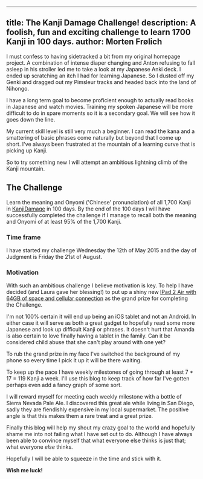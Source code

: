 ----
title: The Kanji Damage Challenge!
description: A foolish, fun and exciting challenge to learn 1700 Kanji in 100 days.
author: Morten Frølich
----

I must confess to having sidetracked a bit from my original homepage project. A combination of intense diaper changing and Anton refusing to fall asleep in his stroller led me to take a look at my Japanese Anki deck. I ended up  scratching an itch I had for learning Japanese. So I dusted off my Genki and dragged out my Pimsleur tracks and headed back into the land of Nihongo.

I have a long term goal to become proficient enough to actually read books in Japanese and watch movies. Training my spoken Japanese will be more difficult to do in spare moments so it is a secondary goal. We will see how it goes down the line.

My current skill level is still very much a beginner. I can read the kana and a smattering of basic phrases come naturally but beyond that I come up short. I've always been frustrated at the mountain of a learning curve that is picking up Kanji.

So to try something new I will attempt an ambitious lightning climb of the Kanji mountain.

## The Challenge ##
Learn the meaning and Onyomi ('Chinese' pronunciation) of all 1,700 Kanji in [KanjiDamage](www.kanjidamage.com) in 100 days. By the end of the 100 days I will have successfully completed the challenge if I manage to recall both the meaning and Onyomi of at least 95% of the 1,700 Kanji.

### Time frame ###
I have started my challenge Wednesday the 12th of May 2015 and the day of Judgment is Friday the 21st of August.

### Motivation ###
With such an ambitious challenge I believe motivation is key. To help I have decided (and Laura gave her blessing!) to put up a shiny new [IPad 2 Air with 64GB of space and cellular connection](http://store.apple.com/dk/buy-ipad/ipad-air-2/64gb-space-grey-wifi-cellular) as the grand prize for completing the Challenge.

I'm not 100% certain it will end up being an iOS tablet and not an Android. In either case it will serve as both a great gadget to hopefully read some more Japanese and look up difficult Kanji or phrases. It doesn't hurt that Amanda is also certain to love finally having a tablet in the family. Can it be considered child abuse that she can't play around with one yet?

To rub the grand prize in my face I've switched the background of my phone so every time I pick it up it will be there waiting.

To keep up the pace I have weekly milestones of going through at least 7 * 17 = 119 Kanji a week. I'll use this blog to keep track of how far I've gotten perhaps even add a fancy graph of some sort.

I will reward myself for meeting each weekly milestone with a bottle of Sierra Nevada Pale Ale. I discovered this great ale while living in San Diego, sadly they are fiendishly expensive in my local supermarket. The positive angle is that this makes them a rare treat and a great prize.

Finally this blog will help my shout my crazy goal to the world and hopefully shame me into not failing what I have set out to do. Although I have always been able to convince myself that what everyone else thinks is just that; what everyone *else* thinks.

Hopefully I will be able to squeeze in the time and stick with it.

**Wish me luck!**
